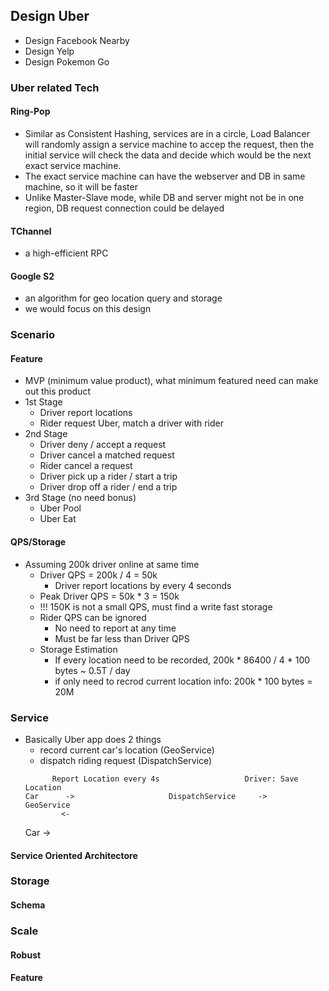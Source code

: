 ## Design Uber
- Design Facebook Nearby
- Design Yelp
- Design Pokemon Go

### Uber related Tech
#### Ring-Pop
- Similar as Consistent Hashing, services are in a circle, Load Balancer will randomly assign a service machine to accep the request, then the initial service will check the data and decide which would be the next exact service machine.
- The exact service machine can have the webserver and DB in same machine, so it will be faster
- Unlike Master-Slave mode, while DB and server might not be in one region, DB request connection could be delayed

#### TChannel
- a high-efficient RPC

#### Google S2
- an algorithm for geo location query and storage
- we would focus on this design

### Scenario
#### Feature
- MVP (minimum value product), what minimum featured need can make out this product
- 1st Stage
	- Driver report locations
	- Rider request Uber, match a driver with rider
- 2nd Stage
	- Driver deny / accept a request
	- Driver cancel a matched request
	- Rider cancel a request
	- Driver pick up a rider / start a trip
	- Driver drop off a rider / end a trip
- 3rd Stage (no need bonus)
	- Uber Pool
	- Uber Eat
#### QPS/Storage
- Assuming 200k driver online at same time
	- Driver QPS = 200k / 4 = 50k
		- Driver report locations by every 4 seconds
	- Peak Driver QPS = 50k * 3 = 150k
	- !!! 150K is not a small QPS, must find a write fast storage
	- Rider QPS can be ignored
		- No need to report at any time
		- Must be far less than Driver QPS
	- Storage Estimation
		- If every location need to be recorded, 200k * 86400 / 4 * 100 bytes ~ 0.5T / day
		- if only need to recrod current location info: 200k * 100 bytes = 20M

### Service
- Basically Uber app does 2 things
	- record current car's location (GeoService)
	- dispatch riding request (DispatchService)
	```
	      Report Location every 4s					 Driver: Save Location
	Car      ->						DispatchService		->					GeoService
			<-				
	``` 
	 Car -> 
	
#### Service Oriented Architectore

### Storage
#### Schema

### Scale
#### Robust
#### Feature
<!--stackedit_data:
eyJoaXN0b3J5IjpbLTEzNDgzMDA5NzksMTY2NTQwNTcxNSwtMT
g4OTgwNzUwOSw0MjE2MjAxOTMsLTIwNTY5MDAxODFdfQ==
-->